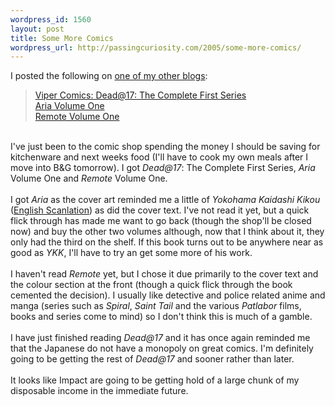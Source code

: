 ```yaml
--- 
wordpress_id: 1560
layout: post
title: Some More Comics
wordpress_url: http://passingcuriosity.com/2005/some-more-comics/
---
```

I posted the following on <a href="http://interestingexperience.blogspot.com/">one of my other blogs</a>:<br /><blockquote><a href="http://vipercomics.com/shop/book_dead_tpb.asp">Viper Comics: Dead@17: The Complete First Series</a><br /><a href="http://www.advfilms.com/CatalogManga_Detail.asp?Vol=10056&Title=ARIA">Aria Volume One</a><br /><a href="http://www.tokyopop.com/dbpage.php?page=product&productid=2057">Remote Volume One</a><br /></blockquote><br />I've just been to the comic shop spending the money I should be saving for kitchenware and next weeks food (I'll have to cook my own meals after I move into B&G tomorrow). I got <span style="font-style: italic;">Dead@17</span>: The Complete First Series, <span style="font-style: italic;">Aria</span> Volume One and <span style="font-style: italic;">Remote</span> Volume One.<br /><br />I got <span style="font-style: italic;">Aria</span> as the cover art reminded me a little of <span style="font-style: italic;">Yokohama Kaidashi Kikou</span> (<a href="http://ykk.misago.org/" title="English Scanlation">English Scanlation</a>) as did the cover text. I've not read it yet, but a quick flick through has made me want to go back (though the shop'll be closed now) and buy the other two volumes although, now that I think about it, they only had the third on the shelf. If this book turns out to be anywhere near as good as <span style="font-style: italic;">YKK</span>, I'll have to try an get some more of his work.<br /><br />I haven't read <span style="font-style: italic;">Remote</span> yet, but I chose it due primarily to the cover text and the colour section at the front (though a quick flick through the book cemented the decision). I usually like detective and police related anime and manga (series such as <span style="font-style: italic;">Spiral</span>, <span style="font-style: italic;">Saint Tail</span> and the various <span style="font-style: italic;">Patlabor</span> films, books and series come to mind) so I don't think this is much of a gamble.<br /><br />I have just finished reading <span style="font-style: italic;">Dead@17</span> and it has once again reminded me that the Japanese do not have a monopoly on great comics. I'm definitely going to be getting the rest of <span style="font-style: italic;">Dead@17</span> and sooner rather than later.<br /><br />It looks like Impact are going to be getting hold of a large chunk of my disposable income in the immediate future.
